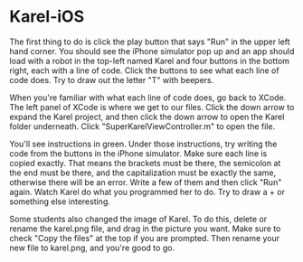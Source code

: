 Karel-iOS
=========

The first thing to do is click the play button that says "Run" in the upper left hand corner.  You should see the iPhone simulator pop up and an app should load with a robot in the top-left named Karel and four buttons in the bottom right, each with a line of code.  Click the buttons to see what each line of code does.  Try to draw out the letter "T" with beepers.

When you're familiar with what each line of code does, go back to XCode.  The left panel of XCode is where we get to our files.  Click the down arrow to expand the Karel project, and then click the down arrow to open the Karel folder underneath.  Click "SuperKarelViewController.m" to open the file.

You'll see instructions in green.  Under those instructions, try writing the code from the buttons in the iPhone simulator.  Make sure each line is copied exactly.  That means the brackets must be there, the semicolon at the end must be there, and the capitalization must be exactly the same, otherwise there will be an error.  Write a few of them and then click "Run" again.  Watch Karel do what you programmed her to do.  Try to draw a + or something else interesting.

Some students also changed the image of Karel.  To do this, delete or rename the karel.png file, and drag in the picture you want.  Make sure to check "Copy the files" at the top if you are prompted.  Then rename your new file to karel.png, and you're good to go.
